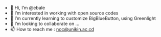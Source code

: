 - 👋 Hi, I’m @ebale
- 👀 I’m interested in working with open source codes
- 🌱 I’m currently learning to customize BigBlueButton, using Greenlight
- 💞️ I’m looking to collaborate on ...
- 📫 How to reach me : noc@unikin.ac.cd

<!---
ebale/ebale is a ✨ special ✨ repository because its `README.md` (this file) appears on your GitHub profile.
You can click the Preview link to take a look at your changes.
--->
